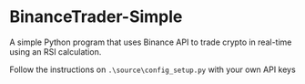 # BinanceTrader-Simple

A simple Python program that uses Binance API to trade crypto in real-time using an RSI calculation.

Follow the instructions on `.\source\config_setup.py` with your own API keys
